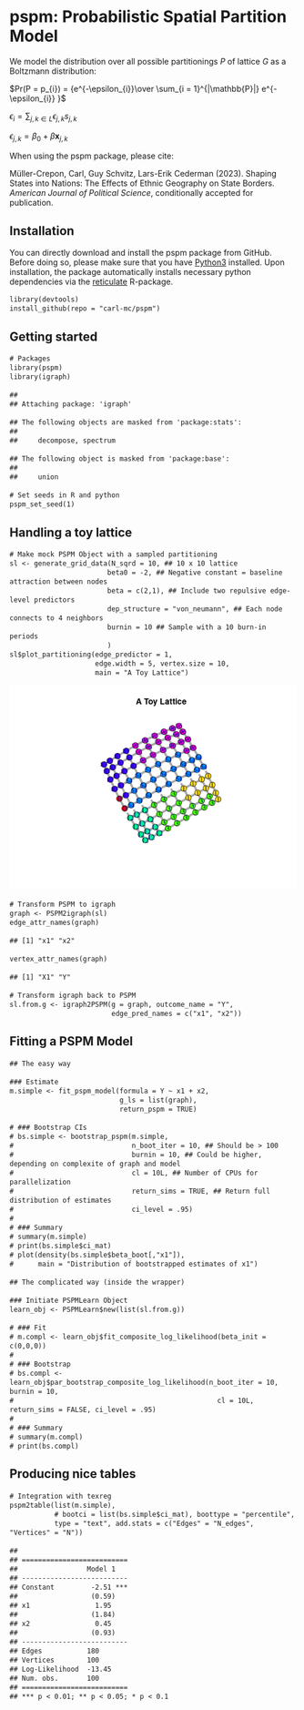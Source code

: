 # pspm: Probabilistic Spatial Partition Model

We model the distribution over all possible partitionings *P* of lattice
*G* as a Boltzmann distribution:

$Pr(P = p_{i}) =  {e^{-\epsilon_{i}}\over \sum_{i = 1}^{|\mathbb{P}|} e^{-\epsilon_{i}} }$

$\epsilon_{i} = \sum_{j,k \in L}  \epsilon_{j,k} s_{j,k}$

$\epsilon_{j,k} = \beta_0 + \beta \textbf{x}_{j,k}$

When using the pspm package, please cite:

Müller-Crepon, Carl, Guy Schvitz, Lars-Erik Cederman (2023). Shaping
States into Nations: The Effects of Ethnic Geography on State Borders.
*American Journal of Political Science*, conditionally accepted for
publication.

## Installation

You can directly download and install the pspm package from GitHub.
Before doing so, please make sure that you have
[Python3](https://www.python.org/downloads/) installed. Upon
installation, the package automatically installs necessary python
dependencies via the
[reticulate](https://cran.r-project.org/web/packages/reticulate/index.html)
R-package.

    library(devtools)
    install_github(repo = "carl-mc/pspm")

## Getting started

    # Packages
    library(pspm)
    library(igraph)

    ## 
    ## Attaching package: 'igraph'

    ## The following objects are masked from 'package:stats':
    ## 
    ##     decompose, spectrum

    ## The following object is masked from 'package:base':
    ## 
    ##     union

    # Set seeds in R and python
    pspm_set_seed(1)

## Handling a toy lattice

    # Make mock PSPM Object with a sampled partitioning
    sl <- generate_grid_data(N_sqrd = 10, ## 10 x 10 lattice
                            beta0 = -2, ## Negative constant = baseline attraction between nodes
                            beta = c(2,1), ## Include two repulsive edge-level predictors
                            dep_structure = "von_neumann", ## Each node connects to 4 neighbors
                            burnin = 10 ## Sample with a 10 burn-in periods
                            )
    sl$plot_partitioning(edge_predictor = 1, 
                         edge.width = 5, vertex.size = 10,
                         main = "A Toy Lattice")

![](README_files/figure-markdown_strict/unnamed-chunk-3-1.png)

    # Transform PSPM to igraph
    graph <- PSPM2igraph(sl)
    edge_attr_names(graph)

    ## [1] "x1" "x2"

    vertex_attr_names(graph)

    ## [1] "X1" "Y"

    # Transform igraph back to PSPM
    sl.from.g <- igraph2PSPM(g = graph, outcome_name = "Y",
                             edge_pred_names = c("x1", "x2"))

## Fitting a PSPM Model

    ## The easy way

    ### Estimate
    m.simple <- fit_pspm_model(formula = Y ~ x1 + x2, 
                               g_ls = list(graph),
                               return_pspm = TRUE)

    # ### Bootstrap CIs
    # bs.simple <- bootstrap_pspm(m.simple, 
    #                             n_boot_iter = 10, ## Should be > 100
    #                             burnin = 10, ## Could be higher, depending on complexite of graph and model
    #                             cl = 10L, ## Number of CPUs for parallelization
    #                             return_sims = TRUE, ## Return full distribution of estimates
    #                             ci_level = .95)
    # 
    # ### Summary
    # summary(m.simple)
    # print(bs.simple$ci_mat)
    # plot(density(bs.simple$beta_boot[,"x1"]),
    #      main = "Distribution of bootstrapped estimates of x1")

    ## The complicated way (inside the wrapper)

    ### Initiate PSPMLearn Object
    learn_obj <- PSPMLearn$new(list(sl.from.g))

    # ### Fit
    # m.compl <- learn_obj$fit_composite_log_likelihood(beta_init = c(0,0,0))
    # 
    # ### Bootstrap
    # bs.compl <- learn_obj$par_bootstrap_composite_log_likelihood(n_boot_iter = 10, burnin = 10, 
    #                                                  cl = 10L, return_sims = FALSE, ci_level = .95)
    # 
    # ### Summary
    # summary(m.compl)
    # print(bs.compl)

## Producing nice tables

    # Integration with texreg
    pspm2table(list(m.simple),
               # bootci = list(bs.simple$ci_mat), boottype = "percentile",
               type = "text", add.stats = c("Edges" = "N_edges", "Vertices" = "N"))

    ## 
    ## ==========================
    ##                 Model 1   
    ## --------------------------
    ## Constant         -2.51 ***
    ##                  (0.59)   
    ## x1                1.95    
    ##                  (1.84)   
    ## x2                0.45    
    ##                  (0.93)   
    ## --------------------------
    ## Edges           180       
    ## Vertices        100       
    ## Log-Likelihood  -13.45    
    ## Num. obs.       100       
    ## ==========================
    ## *** p < 0.01; ** p < 0.05; * p < 0.1
